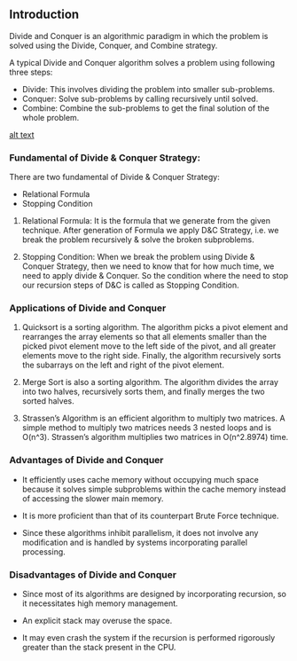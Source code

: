 ## Introduction

Divide and Conquer is an algorithmic paradigm in which the problem is solved using the Divide, Conquer, and Combine strategy.

A typical Divide and Conquer algorithm solves a problem using following three steps:

- Divide: This involves dividing the problem into smaller sub-problems.
- Conquer: Solve sub-problems by calling recursively until solved.
- Combine: Combine the sub-problems to get the final solution of the whole problem.

[alt text](https://static.javatpoint.com/tutorial/daa/images/divide-and-conquer-introduction.png)

### Fundamental of Divide & Conquer Strategy:

There are two fundamental of Divide & Conquer Strategy:

- Relational Formula
- Stopping Condition

1. Relational Formula: It is the formula that we generate from the given technique. After generation of Formula we apply D&C Strategy, i.e. we break the problem recursively & solve the broken subproblems.

2. Stopping Condition: When we break the problem using Divide & Conquer Strategy, then we need to know that for how much time, we need to apply divide & Conquer. So the condition where the need to stop our recursion steps of D&C is called as Stopping Condition.

### Applications of Divide and Conquer

1. Quicksort is a sorting algorithm. The algorithm picks a pivot element and rearranges the array elements so that all elements smaller than the picked pivot element move to the left side of the pivot, and all greater elements move to the right side. Finally, the algorithm recursively sorts the subarrays on the left and right of the pivot element.

2. Merge Sort is also a sorting algorithm. The algorithm divides the array into two halves, recursively sorts them, and finally merges the two sorted halves.

3. Strassen’s Algorithm is an efficient algorithm to multiply two matrices. A simple method to multiply two matrices needs 3 nested loops and is O(n^3). Strassen’s algorithm multiplies two matrices in O(n^2.8974) time.

### Advantages of Divide and Conquer

- It efficiently uses cache memory without occupying much space because it solves simple subproblems within the cache memory instead of accessing the slower main memory.

- It is more proficient than that of its counterpart Brute Force technique.

- Since these algorithms inhibit parallelism, it does not involve any modification and is handled by systems incorporating parallel processing.

### Disadvantages of Divide and Conquer

- Since most of its algorithms are designed by incorporating recursion, so it necessitates high memory management.

- An explicit stack may overuse the space.

- It may even crash the system if the recursion is performed rigorously greater than the stack present in the CPU.
